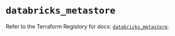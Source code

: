 # `databricks_metastore`

Refer to the Terraform Registory for docs: [`databricks_metastore`](https://registry.terraform.io/providers/databricks/databricks/1.16.1/docs/resources/metastore).
